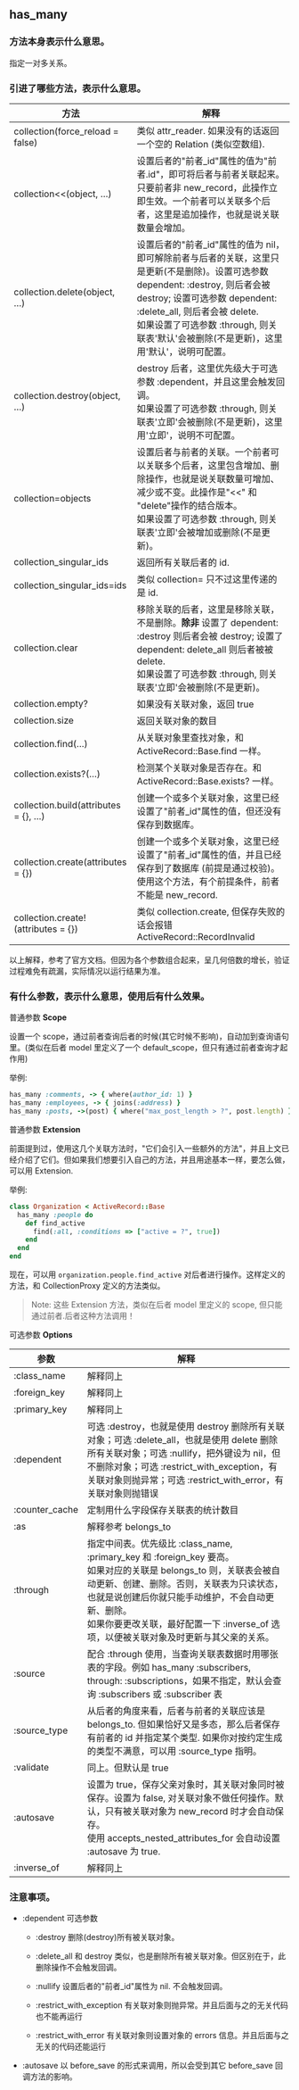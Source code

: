 ## has_many

### 方法本身表示什么意思。

指定一对多关系。

### 引进了哪些方法，表示什么意思。

| 方法 | 解释 |
| -- | -- |
| collection(force_reload = false) | 类似 attr_reader. 如果没有的话返回一个空的 Relation (类似空数组).|
| collection<<(object, …) | 设置后者的"前者_id"属性的值为"前者.id"，即可将后者与前者关联起来。只要前者非 new_record，此操作立即生效。一个前者可以关联多个后者，这里是追加操作，也就是说关联数量会增加。|
| collection.delete(object, …) | 设置后者的"前者_id"属性的值为 nil，即可解除前者与后者的关联，这里只是更新(不是删除)。设置可选参数 dependent: :destroy, 则后者会被 destroy; 设置可选参数 dependent: :delete_all, 则后者会被 delete. <br> 如果设置了可选参数 :through, 则关联表'默认'会被删除(不是更新)，这里用'默认'，说明可配置。|
| collection.destroy(object, …) | destroy 后者，这里优先级大于可选参数 :dependent，并且这里会触发回调。 <br> 如果设置了可选参数 :through, 则关联表'立即'会被删除(不是更新)，这里用'立即'，说明不可配置。|
| collection=objects | 设置后者与前者的关联。一个前者可以关联多个后者，这里包含增加、删除操作，也就是说关联数量可增加、减少或不变。此操作是"<<" 和 "delete"操作的结合版本。<br> 如果设置了可选参数 :through, 则关联表'立即'会被增加或删除(不是更新)。|
| collection_singular_ids | 返回所有关联后者的 id.|
| collection_singular_ids=ids | 类似 collection= 只不过这里传递的是 id.|
| collection.clear | 移除关联的后者，这里是移除关联，不是删除。**除非** 设置了 dependent: :destroy 则后者会被 destroy; 设置了 dependent: delete_all 则后者被被 delete. <br> 如果设置了可选参数 :through, 则关联表'立即'会被删除(不是更新)。|
| collection.empty? | 如果没有关联对象，返回 true |
| collection.size | 返回关联对象的数目 |
| collection.find(…) | 从关联对象里查找对象，和 ActiveRecord::Base.find 一样。|
| collection.exists?(…) | 检测某个关联对象是否存在。和 ActiveRecord::Base.exists? 一样。 |
| collection.build(attributes = {}, …) | 创建一个或多个关联对象，这里已经设置了"前者_id"属性的值，但还没有保存到数据库。 |
| collection.create(attributes = {}) | 创建一个或多个关联对象，这里已经设置了"前者_id"属性的值，并且已经保存到了数据库  (前提是通过校验)。<br> 使用这个方法，有个前提条件，前者不能是 new_record. |
| collection.create!(attributes = {}) | 类似 collection.create, 但保存失败的话会报错 ActiveRecord::RecordInvalid |

以上解释，参考了官方文档。但因为各个参数组合起来，呈几何倍数的增长，验证过程难免有疏漏，实际情况以运行结果为准。

### 有什么参数，表示什么意思，使用后有什么效果。

普通参数 **Scope**

设置一个 scope，通过前者查询后者的时候(其它时候不影响)，自动加到查询语句里。(类似在后者 model 里定义了一个 default_scope，但只有通过前者查询才起作用)

举例:

```ruby
has_many :comments, -> { where(author_id: 1) }
has_many :employees, -> { joins(:address) }
has_many :posts, ->(post) { where("max_post_length > ?", post.length) }
```

普通参数 **Extension**

前面提到过，使用这几个关联方法时，"它们会引入一些额外的方法"，并且上文已经介绍了它们。但如果我们想要引入自己的方法，并且用途基本一样，要怎么做，可以用 Extension.

举例:

```ruby
class Organization < ActiveRecord::Base
  has_many :people do
    def find_active
      find(:all, :conditions => ["active = ?", true])
    end
  end
end
```

现在，可以用 `organization.people.find_active` 对后者进行操作。这样定义的方法，和 CollectionProxy 定义的方法类似。

> Note: 这些 Extension 方法，类似在后者 model 里定义的 scope, 但只能通过前者.后者这种方法调用！

可选参数 **Options**

| 参数 | 解释 |
| -- | -- |
| :class_name | 解释同上 |
| :foreign_key | 解释同上 |
| :primary_key | 解释同上 |
| :dependent | 可选 :destroy，也就是使用 destroy 删除所有关联对象；可选 :delete_all，也就是使用 delete 删除所有关联对象；可选 :nullify，把外键设为 nil，但不删除对象；可选 :restrict_with_exception，有关联对象则抛异常；可选 :restrict_with_error，有关联对象则抛错误 |
| :counter_cache | 定制用什么字段保存关联表的统计数目 |
| :as | 解释参考 belongs_to |
| :through | 指定中间表。优先级比 :class_name, :primary_key 和 :foreign_key 要高。<br> 如果对应的关联是 belongs_to 则，关联表会被自动更新、创建、删除。否则，关联表为只读状态，也就是说创建后你就只能手动维护，不会自动更新、删除。 <br> 如果你要更改关联，最好配置一下 :inverse_of 选项，以便被关联对象及时更新与其父亲的关系。 |
| :source | 配合 :through 使用，当查询关联表数据时用哪张表的字段。例如 has_many :subscribers, through: :subscriptions，如果不指定，默认会查询 :subscribers 或 :subscriber 表 |
| :source_type | 从后者的角度来看，后者与前者的关联应该是 belongs_to. 但如果恰好又是多态，那么后者保存有前者的 id 并指定某个类型. 如果你对按约定生成的类型不满意，可以用 :source_type 指明。 |
| :validate | 同上。但默认是 true |
| :autosave | 设置为 true，保存父亲对象时，其关联对象同时被保存。设置为 false, 对关联对象不做任何操作。默认，只有被关联对象为 new_record 时才会自动保存。<br> 使用 accepts_nested_attributes_for 会自动设置 :autosave 为 true. |
| :inverse_of | 解释同上 |

### 注意事项。

- :dependent 可选参数
  - :destroy 删除(destroy)所有被关联对象。

  - :delete_all 和 destroy 类似，也是删除所有被关联对象。但区别在于，此删除操作不会触发回调。

  - :nullify 设置后者的"前者_id"属性为 nil. 不会触发回调。

  - :restrict_with_exception 有关联对象则抛异常。并且后面与之的无关代码也不能再运行

  - :restrict_with_error 有关联对象则设置对象的 errors 信息。并且后面与之无关的代码还能运行
- :autosave 以 before_save 的形式来调用，所以会受到其它 before_save 回调方法的影响。

